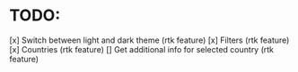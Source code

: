 # TODO:
[x] Switch between light and dark theme (rtk feature)
[x] Filters (rtk feature)
[x] Countries (rtk feature)
[] Get additional info for selected country (rtk feature)